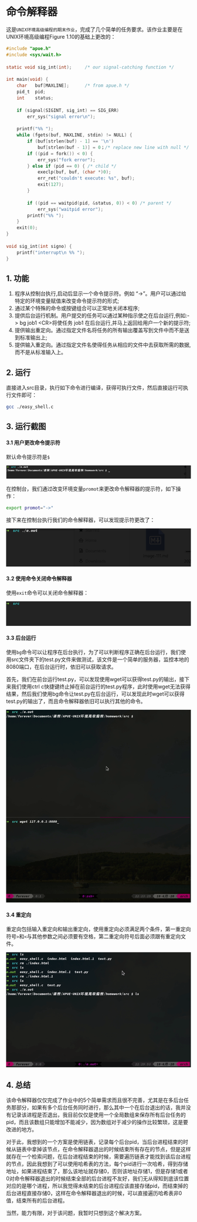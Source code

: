 # 命令解释器

这是`UNIX环境高级编程的期末作业`，完成了几个简单的任务要求。该作业主要是在UNIX环境高级编程Figure 1.10的基础上更改的：

```c
#include "apue.h"
#include <sys/wait.h>

static void sig_int(int);     /* our signal-catching function */

int main(void) {
    char   buf[MAXLINE];      /* from apue.h */
    pid_t  pid;
    int    status;
    
    if (signal(SIGINT, sig_int) == SIG_ERR)
        err_sys("signal error\n");
    
    printf("%% ");
    while (fgets(buf, MAXLINE, stdin) != NULL) {
        if (buf[strlen(buf) - 1] == '\n')
            buf[strlen(buf - 1)] = 0；/* replace new line with null */
        if ((pid = fork()) < 0) {
            err_sys("fork error");
        } else if (pid == 0) { /* child */
            execlp(buf, buf, (char *)0);
            err_ret("couldn't execute: %s", buf);
            exit(127);
        }
        
        if ((pid == waitpid(pid, &status, 0)) < 0) /* parent */
            err_sys("waitpid error");
        printf("%% ");
    }
    exit(0);
}

void sig_int(int signo) {
    printf("interrupt\n %% ");
}
```

## 1. 功能

1. 程序从控制台执行,启动后显示一个命令提示符。例如 “->”。用户可以通过给特定的环境变量赋值来改变命令提示符的形式;
2. 通过某个特殊的命令或按键组合可以正常地关闭本程序;
3. 提供后台运行机制。用户提交的任务可以通过某种指示使之在后台运行,例如:-> bg job1 \<CR>将使任务 job1 在后台运行,并马上返回给用户一个新的提示符;
4. 提供输出重定向。通过指定文件名将任务的所有输出覆盖写到文件中而不是送到标准输出上;
5. 提供输入重定向。通过指定文件名使得任务从相应的文件中去获取所需的数据,而不是从标准输入上。

## 2. 运行

直接进入src目录，执行如下命令进行编译，获得可执行文件，然后直接运行可执行文件即可：

```bash
gcc ./easy_shell.c
```

## 3. 运行截图

#### 3.1 用户更改命令提示符

默认命令提示符是`$`

![image-20200618220805786](./pic/image-20200618220805786.png)

在控制台，我们通过改变环境变量`promot`来更改命令解释器的提示符，如下操作：

```bash
export promot="->"
```

接下来在控制台执行我们的命令解释器，可以发现提示符更改了：

![image-20200618220642475](./pic/peek1.gif)

#### 3.2 使用命令关闭命令解释器

使用`exit`命令可以关闭命令解释器：

![exit](./pic/peek2.gif)

#### 3.3 后台运行

使用`bg`命令可以让程序在后台执行，为了可以判断程序正确在后台运行，我们使用src文件夹下的test.py文件来做测试，该文件是一个简单的服务器，监控本地的8080端口，在后台运行时，依旧可以获取请求。

首先，我们在前台运行test.py，可以发现使用wget可以获得test.py的输出，接下来我们使用ctrl c快捷键终止掉在前台运行的test.py程序，此时使用wget无法获得结果，然后我们使用bg命令让test.py在后台运行，可以发现此时wget可以获得test.py的输出了，而且命令解释器依旧可以执行其他的命令。

![Peek 2020-06-18 22-21](./pic/peek3.gif)

#### 3.4 重定向

重定向包括输入重定向和输出重定向，使用重定向必须满足两个条件，第一重定向符号`>`和`<`与其他参数之间必须要有空格，第二重定向符号后面必须跟有重定向文件。

![Peek 2020-06-18 22-30](./pic/peek4.gif)

## 4. 总结

该命令解释器仅仅完成了作业中的5个简单需求而且很不完善，尤其是在多后台任务那部分，如果有多个后台任务同时进行，那么其中一个在后台退出的话，我并没有记录该进程是否退出，我目前仅仅是使用一个全局数组来保存所有后台任务的pid，而且该数组只能增加不能减少，因为数组对于减少的操作比较繁琐，这是要改进的地方。

对于此，我想到的一个方案是使用链表，记录每个后台pid，当后台进程结束的时候从链表中拿掉该节点，在命令解释器退出的时候结束所有存在的节点，但是这样就存在一个检索问题，在后台进程结束的时候，需要遍历链表才能找到该后台进程的节点，因此我想到了可以使用哈希表的方法，每个pid进行一次哈希，得到存储地址，如果进程结束了，那么该地址就存储0，否则该地址存储1，但是存储1或者0对命令解释器退出的时候结束全部的后台进程不友好，我们无从得知到底该位置对应的是哪个进程，所以我觉得未结束的后台进程应该直接存储pid，而结束掉的后台进程直接存储0，这样在命令解释器退出的时候，可以直接遍历哈希表非0值，结束所有的后台进程。

当然，能力有限，对于该问题，我暂时只想到这个解决方案。